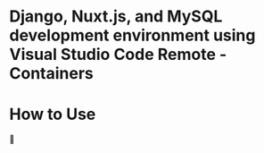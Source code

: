 Django, Nuxt.js, and MySQL development environment using Visual Studio Code Remote - Containers
==

# How to Use

:construction:
